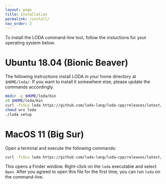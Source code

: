 ```yaml
---
layout: page
title: Installation
permalink: /install/
nav_order: 2
---
```


To install the LODA command-line tool, follow the instuctions for your operating system below.

# Ubuntu 18.04 (Bionic Beaver)

The following instructions install LODA in your home directory at `$HOME/loda/`.
If you want to install it somewhere else, please update the commands accordingly.

```bash
mkdir -p $HOME/loda/bin
cd $HOME/loda/bin
curl -fsSLo loda https://github.com/loda-lang/loda-cpp/releases/latest/download/loda-ubuntu-18
chmod u+x loda
./loda setup
```

# MacOS 11 (Big Sur)

Open a terminal and execute the following commands:

```bash
curl -fsSLo loda https://github.com/loda-lang/loda-cpp/releases/latest/download/loda-macos-11 && chmod u+x loda && open .
```

This opens a Finder window. Right-click on the `loda` executable and select `Open`. After you agreed to open this file for the first time, you can run `loda` on the command-line.

